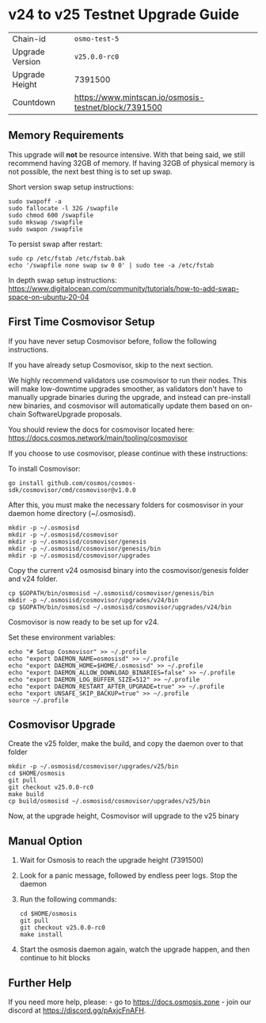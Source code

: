 # v24 to v25 Testnet Upgrade Guide

|                 |                                                         |
|-----------------|---------------------------------------------------------|
| Chain-id        | `osmo-test-5`                                           |
| Upgrade Version | `v25.0.0-rc0`                                           |
| Upgrade Height  | 7391500                                                 |
| Countdown       | <https://www.mintscan.io/osmosis-testnet/block/7391500> |

## Memory Requirements

This upgrade will **not** be resource intensive. With that being said, we still recommend having 32GB of memory. If having 32GB of physical memory is not possible, the next best thing is to set up swap.

Short version swap setup instructions:

``` {.sh}
sudo swapoff -a
sudo fallocate -l 32G /swapfile
sudo chmod 600 /swapfile
sudo mkswap /swapfile
sudo swapon /swapfile
```

To persist swap after restart:

``` {.sh}
sudo cp /etc/fstab /etc/fstab.bak
echo '/swapfile none swap sw 0 0' | sudo tee -a /etc/fstab
```

In depth swap setup instructions:
<https://www.digitalocean.com/community/tutorials/how-to-add-swap-space-on-ubuntu-20-04>

## First Time Cosmovisor Setup

If you have never setup Cosmovisor before, follow the following instructions.

If you have already setup Cosmovisor, skip to the next section.

We highly recommend validators use cosmovisor to run their nodes. This
will make low-downtime upgrades smoother, as validators don't have to
manually upgrade binaries during the upgrade, and instead can
pre-install new binaries, and cosmovisor will automatically update them
based on on-chain SoftwareUpgrade proposals.

You should review the docs for cosmovisor located here:
<https://docs.cosmos.network/main/tooling/cosmovisor>

If you choose to use cosmovisor, please continue with these
instructions:

To install Cosmovisor:

``` {.sh}
go install github.com/cosmos/cosmos-sdk/cosmovisor/cmd/cosmovisor@v1.0.0
```

After this, you must make the necessary folders for cosmosvisor in your
daemon home directory (\~/.osmosisd).

``` {.sh}
mkdir -p ~/.osmosisd
mkdir -p ~/.osmosisd/cosmovisor
mkdir -p ~/.osmosisd/cosmovisor/genesis
mkdir -p ~/.osmosisd/cosmovisor/genesis/bin
mkdir -p ~/.osmosisd/cosmovisor/upgrades
```

Copy the current v24 osmosisd binary into the
cosmovisor/genesis folder and v24 folder.

```{.sh}
cp $GOPATH/bin/osmosisd ~/.osmosisd/cosmovisor/genesis/bin
mkdir -p ~/.osmosisd/cosmovisor/upgrades/v24/bin
cp $GOPATH/bin/osmosisd ~/.osmosisd/cosmovisor/upgrades/v24/bin
```

Cosmovisor is now ready to be set up for v24.

Set these environment variables:

```{.sh}
echo "# Setup Cosmovisor" >> ~/.profile
echo "export DAEMON_NAME=osmosisd" >> ~/.profile
echo "export DAEMON_HOME=$HOME/.osmosisd" >> ~/.profile
echo "export DAEMON_ALLOW_DOWNLOAD_BINARIES=false" >> ~/.profile
echo "export DAEMON_LOG_BUFFER_SIZE=512" >> ~/.profile
echo "export DAEMON_RESTART_AFTER_UPGRADE=true" >> ~/.profile
echo "export UNSAFE_SKIP_BACKUP=true" >> ~/.profile
source ~/.profile
```

## Cosmovisor Upgrade

Create the v25 folder, make the build, and copy the daemon over to that folder

```{.sh}
mkdir -p ~/.osmosisd/cosmovisor/upgrades/v25/bin
cd $HOME/osmosis
git pull
git checkout v25.0.0-rc0
make build
cp build/osmosisd ~/.osmosisd/cosmovisor/upgrades/v25/bin
```

Now, at the upgrade height, Cosmovisor will upgrade to the v25 binary

## Manual Option

1. Wait for Osmosis to reach the upgrade height (7391500)

2. Look for a panic message, followed by endless peer logs. Stop the daemon

3. Run the following commands:

    ```{.sh}
    cd $HOME/osmosis
    git pull
    git checkout v25.0.0-rc0
    make install
    ```

4. Start the osmosis daemon again, watch the upgrade happen, and then continue to hit blocks

## Further Help

If you need more help, please:
    - go to <https://docs.osmosis.zone>
    - join our discord at <https://discord.gg/pAxjcFnAFH>.
